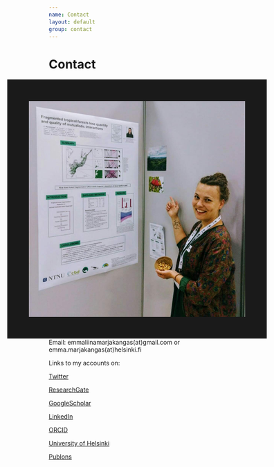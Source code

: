 ```yaml
---
name: Contact
layout: default
group: contact
---
```


<h1 class="page-header text-center"> Contact </h1>

<img src="/static/img/presentation1.jpg" style="float: right;" height="500px" width="500px" border="50px"/>

Email: 	emmaliinamarjakangas(at)gmail.com or 
	emma.marjakangas(at)helsinki.fi

Links to my accounts on:

[Twitter](http://twitter.com/EmmaMarjakangas)

[ResearchGate](https://www.researchgate.net/profile/Emma-Liina-Marjakangas-2)

[GoogleScholar](https://scholar.google.com/citations?user=nkYgsYYAAAAJ&hl=fi&oi=ao)

[LinkedIn](https://www.linkedin.com/in/emma-liina-marjakangas/)

[ORCID](https://orcid.org/0000-0002-5245-3779)

[University of Helsinki](https://researchportal.helsinki.fi/fi/persons/emma-liina-marjakangas)

[Publons](https://publons.com/wos-op/researcher/3485086/emma-liina-marjakangas/)


